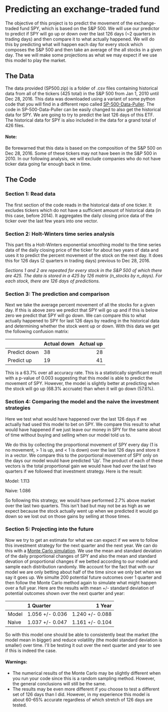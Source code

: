 # Predicting an exchange-traded fund
The objective of this project is to predict the movement of the exchange-traded fund SPY, which is based on the S&P 500. We will use our predictor to predict if SPY will go up or down over the last 126 days (~2 quarters in trading days) and then compare it to what actually happened. We will do this by predicting what will happen each day for every stock which composes the S&P 500 and then take an average of the all stocks in a given day. The we will make some projections as what we may expect if we use this model to play the market. 

## The Data
The data provided (SP500.zip) is a folder of .csv files containing historical data from all of the tickers (425 total) in the S&P 500 from Jan 1, 2010 until Dec 28, 2016. This data was downloaded using a variant of some python code that you will find in a different repo called [SP-500-Data-Puller](https://github.com/MiningMyBusiness/SP500-Data-Puller). The code in SP-500-Data-Puller can be easily changed to also get the historical data for SPY. We are going to try to predict the last 126 days of this ETF. The historical data for SPY is also included in the data for a grand total of 426 files. 

#### Note: 
Be forewarned that this data is based on the composition of the S&P 500 on Dec 28, 2016. Some of these tickers may not have been in the S&P 500 in 2010. In our following analysis, we will exclude companies who do not have ticker data going far enough back in time. 

## The Code
### Section 1: Read data
The first section of the code reads in the historical data of one ticker. It excludes tickers which do not have a sufficient amount of historical data (in this case, before 2014). It aggregates the daily closing price data of the ticker over the last few years into one vector.

### Section 2: Holt-Winters time series analysis
This part fits a Holt-Winters exponential smoothing model to the time series data of the daily closing price of the ticker for about two years of data and uses it to predict the percent movement of the stock on the next day. It does this for 126 days (2 quarters in trading days) previous to Dec 28, 2016. 

*Sections 1 and 2 are repeated for every stock in the S&P 500 of which there are 425. The data is stored in a 425 by 126 matrix (n_stocks by n_days). For each stock, there are 126 days of predictions.*

### Section 3: The prediction and comparison
Next we take the average percent movement of all the stocks for a given day. If this is above zero we predict that SPY will go up and if this is below zero we predict that SPY will go down. We can compare this to what actually happened to SPY for last 126 days by reading in the historical data and determining whether the stock went up or down. With this data we get the following confusion matrix:

|              | Actual down | Actual up |
| -------------|:------------| ---------:|
| Predict down |      38     |     28    |
| Predict up   |      19     |     41    |

This is a 63.7% over all accuracy rate. This is a statistically significant result with a p-value of 0.003 suggesting that this model is able to predict the movement of SPY. However, the model is slightly better at predicting when the stock will go up (68.3% accruate) than when it will go down (57.6%). 

### Section 4: Comparing the model and the naive the investment strategies
Here we test what would have happened over the last 126 days if we actually had used this model to bet on SPY. We compare this result to what would have happened if we just leave our money in SPY for the same about of time without buying and selling when our model told us to. 

We do this by collecting the proportional movement of SPY every day (1 is no movement, > 1 is up, and < 1 is down) over the last 126 days and store it in a vector. We compare this to the porportional movement of SPY only on the days our model would have predicted 'Up'. The product of each of these vectors is the total proportional gain we would have had over the last two quarters if we followed that investment strategy. Here is the result:

Model: 1.113

Naive: 1.086

So following this strategy, we would have performed 2.7% above market over the last two quarters. This isn't bad but may not be as high as we expect because the stock actually went up when we predicted it would go down so we lost out on those gains by selling at those times. 

### Section 5: Projecting into the future
Now we try to get an estimate for what we can expect if we were to follow this investment strategy for the next quarter and the next year. We can do this with a [Monte Carlo simulation](https://en.wikipedia.org/wiki/Monte_Carlo_method). We use the mean and standard deviation of the daily proportional changes of SPY and also the mean and standard devation of proportional changes if we betted according to our model and sample each distribution randomly. We account for the fact that with our model we are only betting about half of the time since we only bet when we say it goes up. We simulte 200 potential future outcomes over 1 quarter and then follow the Monte Carlo method again to simulate what might happen over a full year. Here are the results with mean +/- standard deviation of potential outcomes shown over the next quarter and year:

|       |     1 Quarter   |     1 Year      |
|-------|:----------------| ---------------:|
| Model | 1.056 +/- 0.036 | 1.240 +/- 0.088 |
| Naive | 1.037 +/- 0.047 | 1.161 +/- 0.104 |

So with this model one should be able to consistently beat the market (the model mean in bigger) and reduce volatility (the model standard deviation is smaller) over time. I'll be testing it out over the next quarter and year to see if this is indeed the case. 

#### Warnings:
* The numerical results of the Monte Carlo may be slightly different when you run your code since this is a random sampling method. However, the general conclusions will still be the same. 
* The results may be even more different if you choose to test a different set of 126 days than I did. However, in my experience this model is about 60-65% accurate regardless of which stretch of 126 days are tested. 
